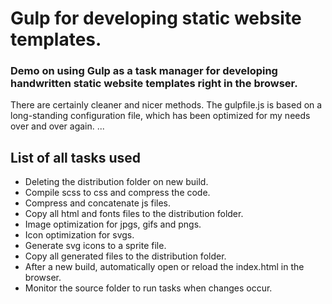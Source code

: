# Gulp for developing static website templates.
### Demo on using Gulp as a task manager for developing handwritten static website templates right in the browser.
There are certainly cleaner and nicer methods. The gulpfile.js is based on a long-standing configuration file, which has been optimized for my needs over and over again. ...

## List of all tasks used
- Deleting the distribution folder on new build.
- Compile scss to css and compress the code.
- Compress and concatenate js files.
- Copy all html and fonts files to the distribution folder.
- Image optimization for jpgs, gifs and pngs.
- Icon optimization for svgs.
- Generate svg icons to a sprite file.
- Copy all generated files to the distribution folder.
- After a new build, automatically open or reload the index.html in the browser.
- Monitor the source folder to run tasks when changes occur.